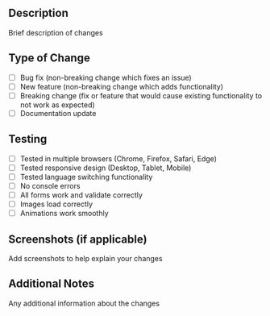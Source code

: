 ## Description
Brief description of changes

## Type of Change
- [ ] Bug fix (non-breaking change which fixes an issue)
- [ ] New feature (non-breaking change which adds functionality)
- [ ] Breaking change (fix or feature that would cause existing functionality to not work as expected)
- [ ] Documentation update

## Testing
- [ ] Tested in multiple browsers (Chrome, Firefox, Safari, Edge)
- [ ] Tested responsive design (Desktop, Tablet, Mobile)
- [ ] Tested language switching functionality
- [ ] No console errors
- [ ] All forms work and validate correctly
- [ ] Images load correctly
- [ ] Animations work smoothly

## Screenshots (if applicable)
Add screenshots to help explain your changes

## Additional Notes
Any additional information about the changes
